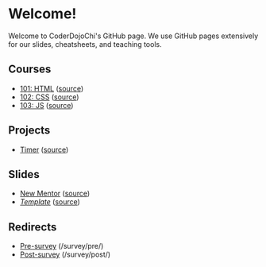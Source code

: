 # Welcome!

Welcome to CoderDojoChi's GitHub page. We use GitHub pages extensively for our slides, cheatsheets, and teaching tools.


## Courses

- [101: HTML][101-html] ([source][101-html-source])
- [102: CSS][102-css] ([source][102-css-source])
- [103: JS][103-js] ([source][103-js-source])


## Projects
- [Timer][timer] ([source][timer-source])


## Slides
- [New Mentor][new-mentor] ([source][new-mentor-source])
- _[Template][slides-template]_ ([source][slides-template-source])


## Redirects
- [Pre-survey](/survey/pre/) (/survey/pre/)
- [Post-survey](/survey/post/) (/survey/post/)





[101-html]: https://coderdojochi.github.io/101-html/
[101-html-source]: https://github.com/coderdojochi/101-html/

[102-css]: https://coderdojochi.github.io/102-css/
[102-css-source]: https://github.com/coderdojochi/102-css/

[103-js]: https://coderdojochi.github.io/103-js/
[103-js-source]: https://github.com/coderdojochi/103-js/

[slides-template]: https://coderdojochi.github.io/slides-template/
[slides-template-source]: https://github.com/coderdojochi/slides-template/

[timer]: https://coderdojochi.github.io/timer/
[timer-source]: https://github.com/coderdojochi/timer/

[new-mentor]: https://coderdojochi.github.io/slides-new-mentor/
[new-mentor-source]: https://github.com/coderdojochi/slides-new-mentor/

